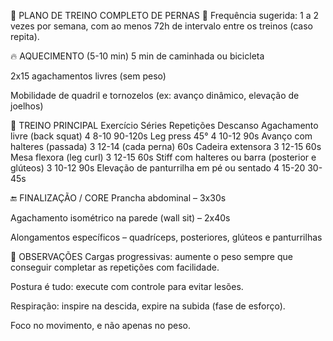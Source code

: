 🦵 PLANO DE TREINO COMPLETO DE PERNAS
📅 Frequência sugerida:
1 a 2 vezes por semana, com ao menos 72h de intervalo entre os treinos (caso repita).

🔥 AQUECIMENTO (5-10 min)
5 min de caminhada ou bicicleta

2x15 agachamentos livres (sem peso)

Mobilidade de quadril e tornozelos (ex: avanço dinâmico, elevação de joelhos)

💪 TREINO PRINCIPAL
Exercício	Séries	Repetições	Descanso
Agachamento livre (back squat)	4	8-10	90-120s
Leg press 45°	4	10-12	90s
Avanço com halteres (passada)	3	12-14 (cada perna)	60s
Cadeira extensora	3	12-15	60s
Mesa flexora (leg curl)	3	12-15	60s
Stiff com halteres ou barra (posterior e glúteos)	3	10-12	90s
Elevação de panturrilha em pé ou sentado	4	15-20	30-45s

🔚 FINALIZAÇÃO / CORE
Prancha abdominal – 3x30s

Agachamento isométrico na parede (wall sit) – 2x40s

Alongamentos específicos – quadríceps, posteriores, glúteos e panturrilhas

📝 OBSERVAÇÕES
Cargas progressivas: aumente o peso sempre que conseguir completar as repetições com facilidade.

Postura é tudo: execute com controle para evitar lesões.

Respiração: inspire na descida, expire na subida (fase de esforço).

Foco no movimento, e não apenas no peso.